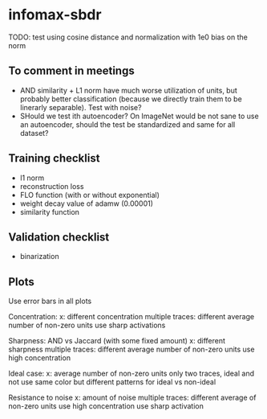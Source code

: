 # infomax-sbdr

TODO: test using cosine distance and normalization with 1e0 bias on the norm

## To comment in meetings

- AND similarity + L1 norm have much worse utilization of units, but probably better classification (because we directly train them to be linerarly separable). Test with noise?
- SHould we test ith autoencoder? On ImageNet would be not sane to use an autoencoder, should the test be standardized and same for all dataset?

## Training checklist

- l1 norm
- reconstruction loss
- FLO function (with or without exponential)
- weight decay value of adamw (0.00001)
- similarity function

## Validation checklist

- binarization

## Plots

Use error bars in all plots

Concentration:
    x: different concentration
    multiple traces: different average number of non-zero units
    use sharp activations 

Sharpness: AND vs Jaccard (with some fixed amount) 
    x: different sharpness
    multiple traces: different average number of non-zero units
    use high concentration

Ideal case:
    x: average number of non-zero units
    only two traces, ideal and not
    use same color  but different patterns for ideal vs non-ideal

Resistance to noise
    x: amount of noise
    multiple traces: different average of non-zero units
    use high concentration
    use sharp activation


